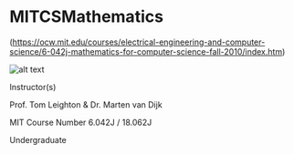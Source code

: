 # MITCSMathematics

(https://ocw.mit.edu/courses/electrical-engineering-and-computer-science/6-042j-mathematics-for-computer-science-fall-2010/index.htm)

![alt text](https://ocw.mit.edu/courses/electrical-engineering-and-computer-science/6-042j-mathematics-for-computer-science-fall-2010/6-042jf10.jpg)

Instructor(s)

Prof. Tom Leighton & Dr. Marten van Dijk

MIT Course Number 6.042J / 18.062J

Undergraduate

